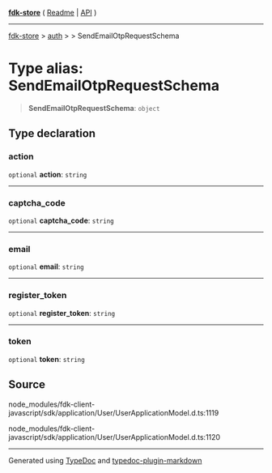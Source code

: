 [**fdk-store**](../../../README.md) ( [Readme](../../../README.md) \| [API](../../../API.md) )

---

[fdk-store](../../../API.md) > [auth](../../README.md) > [<internal>](../README.md) > SendEmailOtpRequestSchema

# Type alias: SendEmailOtpRequestSchema

> **SendEmailOtpRequestSchema**: `object`

## Type declaration

### action

`optional` **action**: `string`

---

### captcha_code

`optional` **captcha_code**: `string`

---

### email

`optional` **email**: `string`

---

### register_token

`optional` **register_token**: `string`

---

### token

`optional` **token**: `string`

## Source

node_modules/fdk-client-javascript/sdk/application/User/UserApplicationModel.d.ts:1119

node_modules/fdk-client-javascript/sdk/application/User/UserApplicationModel.d.ts:1120

---

Generated using [TypeDoc](https://typedoc.org/) and [typedoc-plugin-markdown](https://www.npmjs.com/package/typedoc-plugin-markdown)
